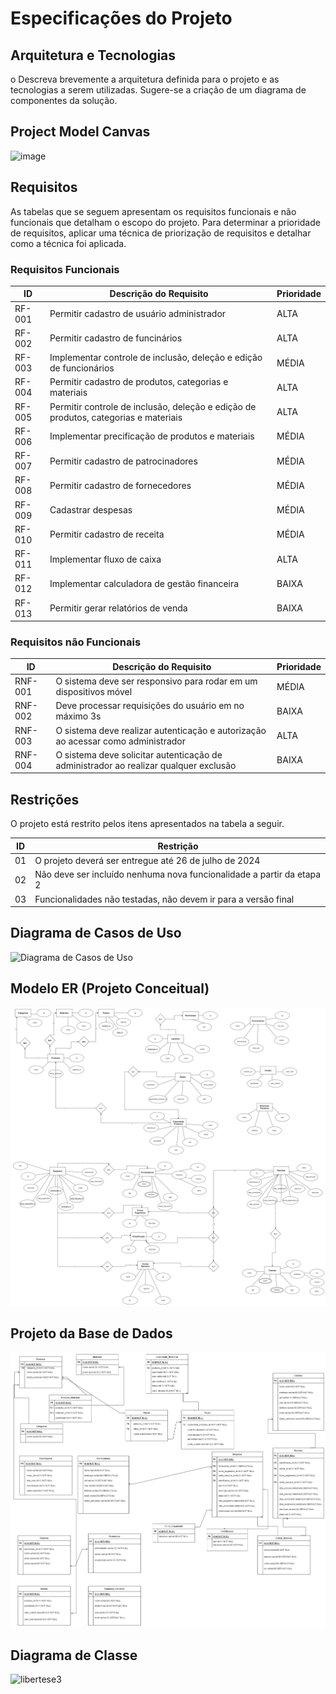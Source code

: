 # Especificações do Projeto

## Arquitetura e Tecnologias

o	Descreva brevemente a arquitetura definida para o projeto e as tecnologias a serem utilizadas. Sugere-se a criação de um diagrama de componentes da solução.

## Project Model Canvas

![image](https://github.com/ICEI-PUC-Minas-PMV-ADS/pmv-ads-2024-1-e5-proj-empext-t1-libertese/assets/60409021/b274fdfd-8fdb-4b8e-84f1-e1d01c3a56ab)

## Requisitos

As tabelas que se seguem apresentam os requisitos funcionais e não funcionais que detalham o escopo do projeto. Para determinar a prioridade de requisitos, aplicar uma técnica de priorização de requisitos e detalhar como a técnica foi aplicada.

### Requisitos Funcionais

|ID    | Descrição do Requisito  | Prioridade |
|------|-----------------------------------------|----|
|RF-001| Permitir cadastro de usuário administrador  | ALTA | 
|RF-002| Permitir cadastro de funcinários  | ALTA |
|RF-003| Implementar controle de inclusão, deleção e edição de funcionários  | MÉDIA |
|RF-004| Permitir cadastro de produtos, categorias e materiais  | ALTA |
|RF-005| Permitir controle de inclusão, deleção e edição de produtos, categorias e materiais| ALTA |
|RF-006| Implementar precificação de produtos e materiais | MÉDIA |
|RF-007| Permitir cadastro de patrocinadores | MÉDIA |
|RF-008| Permitir cadastro de fornecedores | MÉDIA |
|RF-009| Cadastrar despesas | MÉDIA |
|RF-010| Permitir cadastro de receita | MÉDIA |
|RF-011| Implementar fluxo de caixa  | ALTA |
|RF-012| Implementar calculadora de gestão financeira | BAIXA |
|RF-013| Permitir gerar relatórios de venda |  BAIXA | 

### Requisitos não Funcionais

|ID     | Descrição do Requisito  |Prioridade |
|-------|-------------------------|----|
|RNF-001| O sistema deve ser responsivo para rodar em um dispositivos móvel | MÉDIA | 
|RNF-002| Deve processar requisições do usuário em no máximo 3s |  BAIXA | 
|RNF-003| O sistema deve realizar autenticação e autorização ao acessar como administrador | ALTA | 
|RNF-004| O sistema deve solicitar autenticação de administrador ao realizar qualquer exclusão |  BAIXA | 


## Restrições

O projeto está restrito pelos itens apresentados na tabela a seguir.

|ID| Restrição                                             |
|--|-------------------------------------------------------|
|01| O projeto deverá ser entregue até 26 de julho de 2024 |
|02| Não deve ser incluído nenhuma nova funcionalidade a partir da etapa 2 |
|03| Funcionalidades não testadas, não devem ir para a versão final |


## Diagrama de Casos de Uso
![Diagrama de Casos de Uso](https://github.com/ICEI-PUC-Minas-PMV-ADS/pmv-ads-2024-1-e5-proj-empext-t1-libertese/assets/86004024/b5e6ef21-0a40-49dd-ba49-d352116be874)

## Modelo ER (Projeto Conceitual)

![Modelo ER - MER](https://raw.githubusercontent.com/ICEI-PUC-Minas-PMV-ADS/pmv-ads-2024-1-e5-proj-empext-t1-libertese/main/documentos/img/MER_Libertese.jpg)

## Projeto da Base de Dados

![Diagrama Base de Dados - DER](https://raw.githubusercontent.com/ICEI-PUC-Minas-PMV-ADS/pmv-ads-2024-1-e5-proj-empext-t1-libertese/main/documentos/img/DER%20_LIbertese.jpg)

## Diagrama de Classe

![libertese3](https://github.com/ICEI-PUC-Minas-PMV-ADS/pmv-ads-2024-1-e5-proj-empext-t1-libertese/assets/103225367/51c20fa7-9d13-47d2-821a-c04cc4fbfc4b)




